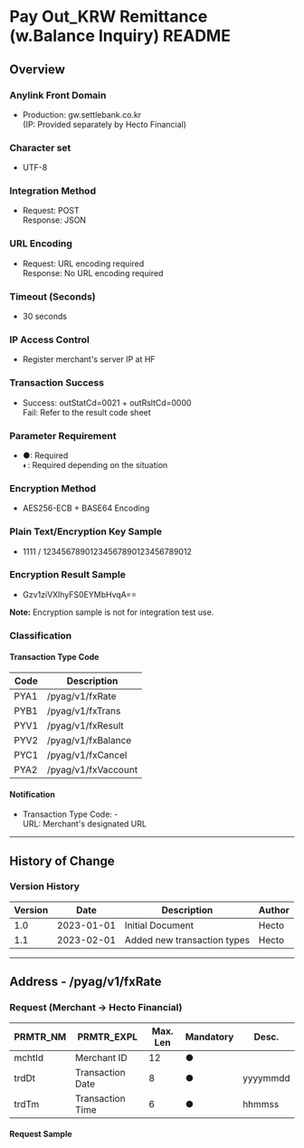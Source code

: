# Pay Out_KRW Remittance (w.Balance Inquiry) README

## Overview

### Anylink Front Domain
- Production: gw.settlebank.co.kr  
  (IP: Provided separately by Hecto Financial)

### Character set
- UTF-8

### Integration Method
- Request: POST  
  Response: JSON

### URL Encoding
- Request: URL encoding required  
  Response: No URL encoding required

### Timeout (Seconds)
- 30 seconds

### IP Access Control
- Register merchant's server IP at HF

### Transaction Success
- Success: outStatCd=0021 + outRsltCd=0000  
  Fail: Refer to the result code sheet

### Parameter Requirement
- ●: Required  
  ◐: Required depending on the situation

### Encryption Method
- AES256-ECB + BASE64 Encoding

### Plain Text/Encryption Key Sample
- 1111 / 12345678901234567890123456789012

### Encryption Result Sample
- Gzv1ziVXlhyFS0EYMbHvqA==

**Note:** Encryption sample is not for integration test use.

### Classification

#### Transaction Type Code

| Code | Description               |
|------|---------------------------|
| PYA1 | /pyag/v1/fxRate           |
| PYB1 | /pyag/v1/fxTrans          |
| PYV1 | /pyag/v1/fxResult         |
| PYV2 | /pyag/v1/fxBalance        |
| PYC1 | /pyag/v1/fxCancel         |
| PYA2 | /pyag/v1/fxVaccount       |

#### Notification

- Transaction Type Code: -  
  URL: Merchant's designated URL

---

## History of Change

### Version History

| Version | Date       | Description              | Author |
|---------|------------|--------------------------|--------|
| 1.0     | 2023-01-01 | Initial Document         | Hecto  |
| 1.1     | 2023-02-01 | Added new transaction types | Hecto  |

---

## Address - /pyag/v1/fxRate

### Request (Merchant -> Hecto Financial)

| PRMTR_NM  | PRMTR_EXPL         | Max. Len | Mandatory | Desc. |
|-----------|---------------------|----------|-----------|-------|
| mchtId    | Merchant ID         | 12       | ●         |       |
| trdDt     | Transaction Date    | 8        | ●         | yyyymmdd |
| trdTm     | Transaction Time    | 6        | ●         | hhmmss |

#### Request Sample

